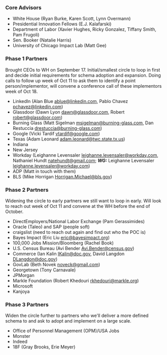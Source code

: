 ### Core Advisors
* White House (Ryan Burke, Karen Scott, Lynn Overmann)
* Presidential Innovation Fellows (E.J. Kalafarski)
* Department of Labor (Xavier Hughes, Ricky Gonzalez, Tiffany Smith, Pam Frugoli)
* Sen. Booker (Natalie Harris)
* University of Chicago Impact Lab (Matt Gee)

### Phase 1 Partners
Brought CEOs to WH on September 17. Initial/smallest circle to loop in first and decide initial requirements for schema adoption and expansion. Doing calls to follow up week of Oct 11 to ask them to identify a point person/implementor, will convene a conference call of these implementors week of Oct 18.

* LinkedIn (Alan Blue <ablue@linkedin.com>, Pablo Chavez <pchavez@linkedin.com>)
* Glassdoor (Dawn Lyon <dawn@glassdoor.com>, Robert <robert@glassdoor.com>)
* Burning Glass (Matt Sigelman <msigelman@burning-glass.com>, Dan Restuccia <drestuccia@burning-glass.com>)
* Google (Vicki Tardif <vtardif@google.com>)
* Texas (Adam Leonard <adam.leonard@twc.state.tx.us>)
* Indiana
* New Jersey
* Workday (Leighanne Levensaler <leighanne.levensaler@workday.com>, Nathaniel Hundt <natehundt@gmail.com>; ***WG:*** Leighanne Levensaler <leighanne.levensaler@workday.com>)
* ADP (Matt in touch with them)
* BLS (Mike Horrigan <Horrigan.Michael@bls.gov>)

### Phase 2 Partners
Widening the circle to early partners we still want to loop in early. Will look to reach out week of Oct 11 and convene at the WH before the end of October.

* DirectEmployers/National Labor Exchange (Pam Gerassimides)
* Oracle (Taleo) and SAP (people soft)
* craigslist (need to reach out again and find out who the POC is)
* Bayes Impact (Eric Liu <eric@bayesimpact.org>)
* 100,000 Jobs Mission/Bloomberg (Rachel Book)
* U.S. Census Bureau (Avi Bender <Avi.Bender@census.gov>)
* Commerce (Ian Kalin <IKalin@doc.gov>, David Langdon <DLangdon@doc.gov>)
* GovLab (Beth Novek <noveck@gmail.com>)
* Georgetown (Tony Carnavale)
* JPMorgan
* Markle Foundation (Robert Khedouri <rkhedouri@markle.org>)
* Microsoft
* Kanjoya

### Phase 3 Partners
Widen the circle further to partners who we'll deliver a more defined schema to and ask to adopt and implement on a large scale.

* Office of Personnel Management (OPM)/USA Jobs
* Monster
* Indeed
* 18F (Gray Brooks, Erie Meyer)
